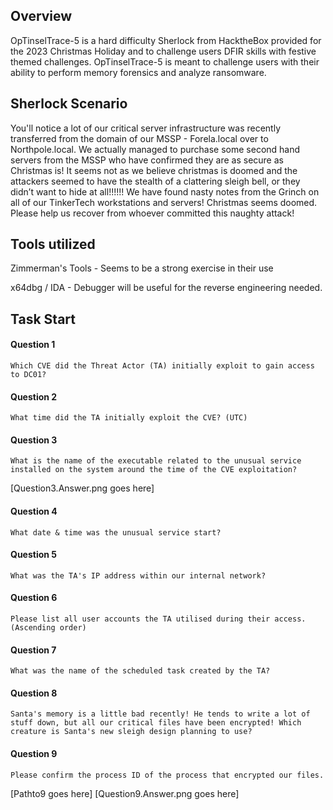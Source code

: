 ## Overview
OpTinselTrace-5 is a hard difficulty Sherlock from HacktheBox provided for the 2023 Christmas Holiday and to challenge users DFIR skills with festive themed challenges. OpTinselTrace-5 is meant to challenge users with their ability to perform memory forensics and analyze ransomware.

## Sherlock Scenario
You'll notice a lot of our critical server infrastructure was recently transferred from the domain of our MSSP - Forela.local over to Northpole.local. We actually managed to purchase some second hand servers from the MSSP who have confirmed they are as secure as Christmas is! It seems not as we believe christmas is doomed and the attackers seemed to have the stealth of a clattering sleigh bell, or they didn’t want to hide at all!!!!!! We have found nasty notes from the Grinch on all of our TinkerTech workstations and servers! Christmas seems doomed. Please help us recover from whoever committed this naughty attack!

## Tools utilized
Zimmerman's Tools - Seems to be a strong exercise in their use

x64dbg / IDA - Debugger will be useful for the reverse engineering needed.

## Task Start

#### Question 1
`Which CVE did the Threat Actor (TA) initially exploit to gain access to DC01?`

#### Question 2
`What time did the TA initially exploit the CVE? (UTC)`

#### Question 3
`What is the name of the executable related to the unusual service installed on the system around the time of the CVE exploitation?`

[Question3.Answer.png goes here]

#### Question 4
`What date & time was the unusual service start?`

#### Question 5
`What was the TA's IP address within our internal network?`

#### Question 6
`Please list all user accounts the TA utilised during their access. (Ascending order)`


#### Question 7
`What was the name of the scheduled task created by the TA?`


#### Question 8
`Santa's memory is a little bad recently! He tends to write a lot of stuff down, but all our critical files have been encrypted! Which creature is Santa's new sleigh design planning to use?`

#### Question 9
`Please confirm the process ID of the process that encrypted our files.`


[Pathto9 goes here]
[Question9.Answer.png goes here]
